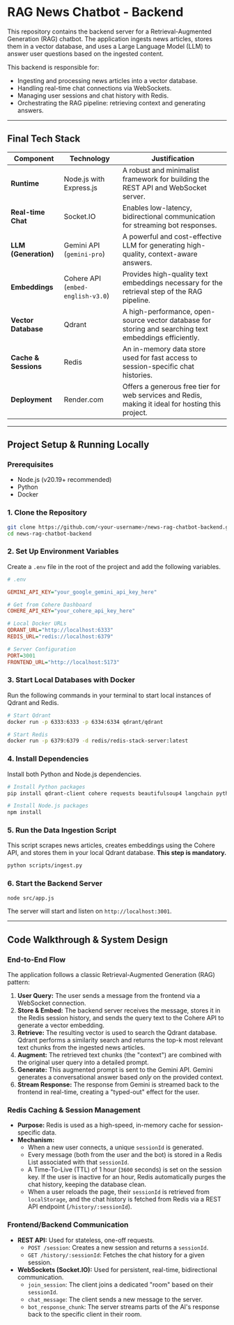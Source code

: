 # RAG News Chatbot - Backend

This repository contains the backend server for a Retrieval-Augmented Generation (RAG) chatbot. The application ingests news articles, stores them in a vector database, and uses a Large Language Model (LLM) to answer user questions based on the ingested content.

This backend is responsible for:
- Ingesting and processing news articles into a vector database.
- Handling real-time chat connections via WebSockets.
- Managing user sessions and chat history with Redis.
- Orchestrating the RAG pipeline: retrieving context and generating answers.

---

## Final Tech Stack

| Component             | Technology                                                              | Justification                                                                                             |
| --------------------- | ----------------------------------------------------------------------- | --------------------------------------------------------------------------------------------------------- |
| **Runtime**           | Node.js with Express.js                                                 | A robust and minimalist framework for building the REST API and WebSocket server.                         |
| **Real-time Chat**    | Socket.IO                                                               | Enables low-latency, bidirectional communication for streaming bot responses.                             |
| **LLM (Generation)**  | Gemini API (`gemini-pro`)                                               | A powerful and cost-effective LLM for generating high-quality, context-aware answers.                     |
| **Embeddings**        | Cohere API (`embed-english-v3.0`)                                       | Provides high-quality text embeddings necessary for the retrieval step of the RAG pipeline.               |
| **Vector Database**   | Qdrant                                                                  | A high-performance, open-source vector database for storing and searching text embeddings efficiently.    |
| **Cache & Sessions**  | Redis                                                                   | An in-memory data store used for fast access to session-specific chat histories.                          |
| **Deployment**        | Render.com                                                              | Offers a generous free tier for web services and Redis, making it ideal for hosting this project.         |

---

## Project Setup & Running Locally

### Prerequisites
- Node.js (v20.19+ recommended)
- Python
- Docker

### 1. Clone the Repository
```bash
git clone https://github.com/<your-username>/news-rag-chatbot-backend.git
cd news-rag-chatbot-backend
```

### 2. Set Up Environment Variables
Create a `.env` file in the root of the project and add the following variables.

```ini
# .env

GEMINI_API_KEY="your_google_gemini_api_key_here"

# Get from Cohere Dashboard
COHERE_API_KEY="your_cohere_api_key_here"

# Local Docker URLs
QDRANT_URL="http://localhost:6333"
REDIS_URL="redis://localhost:6379"

# Server Configuration
PORT=3001
FRONTEND_URL="http://localhost:5173"
```

### 3. Start Local Databases with Docker
Run the following commands in your terminal to start local instances of Qdrant and Redis.
```bash
# Start Qdrant
docker run -p 6333:6333 -p 6334:6334 qdrant/qdrant

# Start Redis
docker run -p 6379:6379 -d redis/redis-stack-server:latest
```

### 4. Install Dependencies
Install both Python and Node.js dependencies.
```bash
# Install Python packages
pip install qdrant-client cohere requests beautifulsoup4 langchain python-dotenv lxml

# Install Node.js packages
npm install
```

### 5. Run the Data Ingestion Script
This script scrapes news articles, creates embeddings using the Cohere API, and stores them in your local Qdrant database. **This step is mandatory.**
```bash
python scripts/ingest.py
```

### 6. Start the Backend Server
```bash
node src/app.js
```
The server will start and listen on `http://localhost:3001`.

---

## Code Walkthrough & System Design

### End-to-End Flow
The application follows a classic Retrieval-Augmented Generation (RAG) pattern:

1.  **User Query:** The user sends a message from the frontend via a WebSocket connection.
2.  **Store & Embed:** The backend server receives the message, stores it in the Redis session history, and sends the query text to the Cohere API to generate a vector embedding.
3.  **Retrieve:** The resulting vector is used to search the Qdrant database. Qdrant performs a similarity search and returns the top-k most relevant text chunks from the ingested news articles.
4.  **Augment:** The retrieved text chunks (the "context") are combined with the original user query into a detailed prompt.
5.  **Generate:** This augmented prompt is sent to the Gemini API. Gemini generates a conversational answer based *only* on the provided context.
6.  **Stream Response:** The response from Gemini is streamed back to the frontend in real-time, creating a "typed-out" effect for the user.

### Redis Caching & Session Management
- **Purpose:** Redis is used as a high-speed, in-memory cache for session-specific data.
- **Mechanism:**
    - When a new user connects, a unique `sessionId` is generated.
    - Every message (both from the user and the bot) is stored in a Redis List associated with that `sessionId`.
    - A Time-To-Live (TTL) of 1 hour (`3600` seconds) is set on the session key. If the user is inactive for an hour, Redis automatically purges the chat history, keeping the database clean.
    - When a user reloads the page, their `sessionId` is retrieved from `localStorage`, and the chat history is fetched from Redis via a REST API endpoint (`/history/:sessionId`).

### Frontend/Backend Communication
- **REST API:** Used for stateless, one-off requests.
    - `POST /session`: Creates a new session and returns a `sessionId`.
    - `GET /history/:sessionId`: Fetches the chat history for a given session.
- **WebSockets (Socket.IO):** Used for persistent, real-time, bidirectional communication.
    - `join_session`: The client joins a dedicated "room" based on their `sessionId`.
    - `chat_message`: The client sends a new message to the server.
    - `bot_response_chunk`: The server streams parts of the AI's response back to the specific client in their room.
